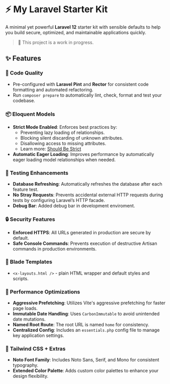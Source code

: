 # ⚡ My Laravel Starter Kit

A minimal yet powerful **Laravel 12** starter kit with sensible defaults to help you build secure, optimized, and maintainable applications quickly.

> 🚧 This project is a work in progress.

## ✨ Features

### 🔧 Code Quality

- Pre-configured with **Laravel Pint** and **Rector** for consistent code formatting and automated refactoring.
- Run `composer prepare` to automatically lint, check, format and test your codebase.

### 📦 Eloquent Models

- **Strict Mode Enabled**: Enforces best practices by:
  - Preventing lazy loading of relationships.
  - Blocking silent discarding of unknown attributes.
  - Disallowing access to missing attributes.
  - Learn more: [Should Be Strict](https://laravel-news.com/shouldbestrict)
- **Automatic Eager Loading**: Improves performance by automatically eager loading model relationships when needed.

### 💯 Testing Enhancements

- **Database Refreshing**: Automatically refreshes the database after each feature test.
- **No Stray Requests**: Prevents accidental external HTTP requests during tests by configuring Laravel’s HTTP facade.
- **Debug Bar**: Added debug bar in development enviroment.

### 🔒 Security Features

- **Enforced HTTPS**: All URLs generated in production are secure by default.
- **Safe Console Commands**: Prevents execution of destructive Artisan commands in production environments.

### 🧩 Blade Templates

- `<x-layouts.html />` - plain HTML wrapper and default styles and scripts.

### 💨 Performance Optimizations

- **Aggressive Prefetching**: Utilizes Vite's aggressive prefetching for faster page loads.
- **Immutable Date Handling**: Uses `CarbonImmutable` to avoid unintended date mutations.
- **Named Root Route**: The root URL is named `home` for consistency.
- **Centralized Config**: Includes an `essentials.php` config file to manage key application settings.

### 🎨 Tailwind CSS + Extras

- **Noto Font Family**: Includes Noto Sans, Serif, and Mono for consistent typography.
- **Extended Color Palette**: Adds custom color palettes to enhance your design flexibility.
